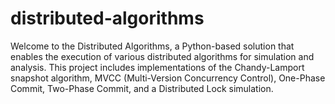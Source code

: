 # distributed-algorithms
Welcome to the Distributed Algorithms, a Python-based solution that enables the execution of various distributed algorithms for simulation and analysis. This project includes implementations of the Chandy-Lamport snapshot algorithm, MVCC (Multi-Version Concurrency Control), One-Phase Commit, Two-Phase Commit, and a Distributed Lock simulation.
